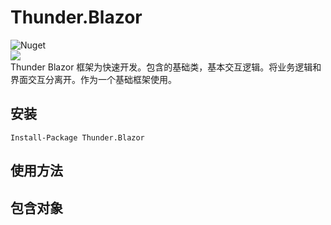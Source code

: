 # Thunder.Blazor 
![Nuget](https://img.shields.io/nuget/v/thunder.blazor)  
![](https://img.shields.io/badge/.NetCore%203.0-SDK%203.0.100--preview7--012821-sucess)  
Thunder Blazor 框架为快速开发。包含的基础类，基本交互逻辑。将业务逻辑和界面交互分离开。作为一个基础框架使用。

## 安装
```
Install-Package Thunder.Blazor
```

## 使用方法

## 包含对象